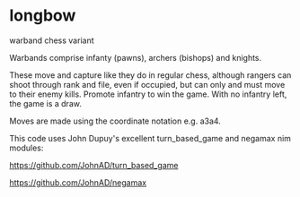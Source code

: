# longbow
warband chess variant

Warbands comprise infanty (pawns), archers (bishops) and knights.

These move and capture like they do in regular chess, although
rangers can shoot through rank and file, even if occupied,
but can only and must move to their enemy kills.
Promote infantry to win the game.
With no infantry left, the game is a draw.

Moves are made using the coordinate notation e.g. a3a4.

This code uses John Dupuy's excellent turn_based_game and negamax nim modules:

https://github.com/JohnAD/turn_based_game

https://github.com/JohnAD/negamax
